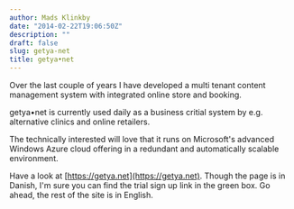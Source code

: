 ```yaml
---
author: Mads Klinkby
date: "2014-02-22T19:06:50Z"
description: ""
draft: false
slug: getya-net
title: getya•net
---
```



<span style="float: right; margin 0 0 1em 1em"><amp-img style="padding:0" width="64" height="64" src="//static.getya.net/001/images/getyanet64.png"></amp-img></span>Over the last couple of years I have developed a multi tenant content management system with integrated online store and booking.

getya•net is currently used daily as a business critial system by e.g. alternative clinics and online retailers.

The technically interested will love that it runs on Microsoft's advanced Windows Azure cloud offering in a redundant and automatically scalable environment. 


Have a look at [https://getya.net](https://getya.net). Though the page is in Danish, I'm sure you can find the trial sign up link in the green box. Go ahead, the rest of the site is in English.

